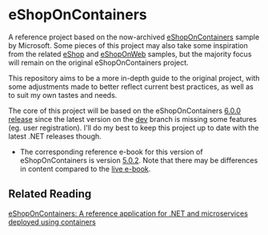 # eShopOnContainers

A reference project based on the now-archived [eShopOnContainers](https://github.com/dotnet-architecture/eShopOnContainers) sample by Microsoft. Some pieces of this project may also take some inspiration from the related [eShop](https://github.com/dotnet/eShop) and [eShopOnWeb](https://github.com/dotnet-architecture/eShopOnWeb) samples, but the majority focus will remain on the original eShopOnContainers project. 

This repository aims to be a more in-depth guide to the original project, with some adjustments made to better reflect current best practices, as well as to suit my own tastes and needs.

The core of this project will be based on the eShopOnContainers [6.0.0 release](https://github.com/dotnet-architecture/eShopOnContainers/tree/6.0.0) since the latest version on the [dev](https://github.com/dotnet-architecture/eShopOnContainers/tree/dev) branch is missing some features (eg. user registration). I'll do my best to keep this project up to date with the latest .NET releases though.

- The corresponding reference e-book for this version of eShopOnContainers is version [5.0.2](https://github.com/dotnet-architecture/eBooks/blob/9af5228f0a435456c99c56b7f8cd6fed678f1b51/archives/microservices/NET-Microservices-Architecture-for-Containerized-NET-Applications-v5.0.2.pdf). Note that there may be differences in content compared to the [live e-book](https://learn.microsoft.com/en-us/dotnet/architecture/microservices/).

## Related Reading

[eShopOnContainers: A reference application for .NET and microservices deployed using containers](https://learn.microsoft.com/en-us/dotnet/architecture/microservices/multi-container-microservice-net-applications/microservice-application-design#eshoponcontainers-a-reference-application-for-net-and-microservices-deployed-using-containers)
